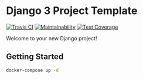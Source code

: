 # Django 3 Project Template

[![Travis CI](https://travis-ci.com/bennett-jacob/django-project-starter.svg?branch=master)](https://travis-ci.com/bennett-jacob/django-project-starter)
[![Maintainability](https://api.codeclimate.com/v1/badges/38708ad0170fe95e8178/maintainability)](https://codeclimate.com/github/bennett-jacob/django-project-starter/maintainability)
[![Test Coverage](https://api.codeclimate.com/v1/badges/38708ad0170fe95e8178/test_coverage)](https://codeclimate.com/github/bennett-jacob/django-project-starter/test_coverage)

Welcome to your new Django project!

## Getting Started

```bash
docker-compose up -d
```
